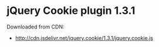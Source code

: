 # jQuery Cookie plugin 1.3.1

Downloaded from CDN:

* http://cdn.jsdelivr.net/jquery.cookie/1.3.1/jquery.cookie.js
